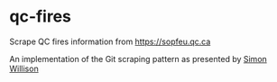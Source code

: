 # qc-fires
Scrape QC fires information from https://sopfeu.qc.ca

An implementation of the Git scraping pattern as presented by [Simon Willison](https://github.com/simonw)
